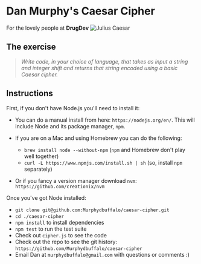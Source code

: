 # Dan Murphy's Caesar Cipher
For the lovely people at **DrugDev**
![Julius Caesar](http://fearlessmen.com/wp-content/uploads/2012/11/Emperor-Julius-Caesar.jpg)

## The exercise

> *Write code, in your choice of language, that takes as input a string and integer shift and returns that string encoded using a basic Caesar cipher.*

## Instructions

First, if you don't have Node.js you'll need to install it:
* You can do a manual install from here: `https://nodejs.org/en/`. This will include Node and its package manager, `npm`.

* If you are on a Mac and using Homebrew you can do the following:
  + `brew install node --without-npm` (`npm` and Homebrew don't play well together)
  + `curl -L https://www.npmjs.com/install.sh | sh` (so, install `npm` separately)

* Or if you fancy a version manager download `nvm`: `https://github.com/creationix/nvm`

Once you've got Node installed:
* `git clone git@github.com:Murphydbuffalo/caesar-cipher.git`
* `cd ./caesar-cipher`
* `npm install` to install dependencies
* `npm test` to run the test suite
* Check out `cipher.js` to see the code
* Check out the repo to see the git history: `https://github.com/Murphydbuffalo/caesar-cipher`
* Email Dan at `murphydbuffalo@gmail.com` with questions or comments :)

